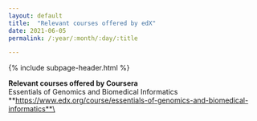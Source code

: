 ```yaml
---
layout: default
title:  "Relevant courses offered by edX"
date: 2021-06-05
permalink: /:year/:month/:day/:title

---
```


{% include subpage-header.html %}

**Relevant courses offered by Coursera**\
Essentials of Genomics and Biomedical Informatics\
**https://www.edx.org/course/essentials-of-genomics-and-biomedical-informatics**\


